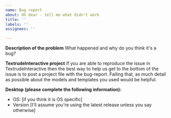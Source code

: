 ```yaml
---
name: Bug report
about: Oh dear - tell me what didn't work
title: ''
labels: ''
assignees: ''

---
```


**Description of the problem**
What happened and why do you think it's a bug?

**TextrudeInteractive project**
If you are able to reproduce the issue in TextrudeInteractive then the best way to help us get to the bottom of the issue is to post a project file with the bug-report.  Failing that, as much detail as possible about the models and templates you used would be helpful.

**Desktop (please complete the following information):**
 - OS: [if you think it is OS specific]
 - Version [I'll assume you're using the latest release unless you say otherwise]
